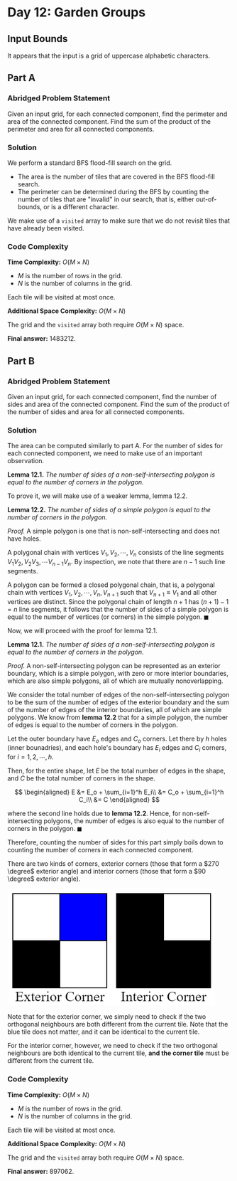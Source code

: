 # Day 12: Garden Groups

## Input Bounds

It appears that the input is a grid of uppercase alphabetic characters.

## Part A

### Abridged Problem Statement

Given an input grid, for each connected component, find the perimeter and area of the connected component. Find the sum of the product of the perimeter and area for all connected components.

### Solution

We perform a standard BFS flood-fill search on the grid. 

* The area is the number of tiles that are covered in the BFS flood-fill search.
* The perimeter can be determined during the BFS by counting the number of tiles that are "invalid" in our search, that is, either out-of-bounds, or is a different character.

We make use of a `visited` array to make sure that we do not revisit tiles that have already been visited.

### Code Complexity

**Time Complexity:** $O(M \times N)$
* $M$ is the number of rows in the grid.
* $N$ is the number of columns in the grid.

Each tile will be visited at most once.

**Additional Space Complexity:** $O(M \times N)$

The grid and the `visited` array both require $O(M \times N)$ space.

**Final answer:** 1483212.

## Part B

### Abridged Problem Statement

Given an input grid, for each connected component, find the number of sides and area of the connected component. Find the sum of the product of the number of sides and area for all connected components.

### Solution

The area can be computed similarly to part A. For the number of sides for each connected component, we need to make use of an important observation.

**Lemma 12.1.** *The number of sides of a non-self-intersecting polygon is equal to the number of corners in the polygon.*

To prove it, we will make use of a weaker lemma, lemma 12.2.

**Lemma 12.2.** *The number of sides of a simple polygon is equal to the number of corners in the polygon.*

*Proof.* A simple polygon is one that is non-self-intersecting and does not have holes.

A polygonal chain with vertices $V_1, V_2, \cdots, V_n$ consists of the line segments $V_1V_2, V_2V_3, \cdots V_{n-1}V_n$. By inspection, we note that there are $n-1$ such line segments.

A polygon can be formed a closed polygonal chain, that is, a polygonal chain with vertices $V_1, V_2, \cdots, V_n, V_{n+1}$ such that $V_{n+1} \equiv V_1$ and all other vertices are distinct. Since the polygonal chain of length $n+1$ has $(n+1) - 1 = n$ line segments, it follows that the number of sides of a simple polygon is equal to the number of vertices (or corners) in the simple polygon. $\blacksquare$

Now, we will proceed with the proof for lemma 12.1.

**Lemma 12.1.** *The number of sides of a non-self-intersecting polygon is equal to the number of corners in the polygon.*

*Proof.* A non-self-intersecting polygon can be represented as an exterior boundary, which is a simple polygon, with zero or more interior boundaries, which are also simple polygons, all of which are mutually nonoverlapping.

We consider the total number of edges of the non-self-intersecting polygon to be the sum of the number of edges of the exterior boundary and the sum of the number of edges of the interior boundaries, all of which are simple polygons. We know from **lemma 12.2** that for a simple polygon, the number of edges is equal to the number of corners in the polygon. 

Let the outer boundary have $E_o$ edges and $C_o$ corners. Let there by $h$ holes (inner bounadries), and each hole's boundary has $E_i$ edges and $C_i$ corners, for $i = 1, 2, \cdots, h$.

Then, for the entire shape, let $E$ be the total number of edges in the shape, and $C$ be the total number of corners in the shape.

$$
\begin{aligned}
  E &= E_o + \sum_{i=1}^h E_i\\
  &= C_o + \sum_{i=1}^h C_i\\
  &= C
\end{aligned}
$$

where the second line holds due to **lemma 12.2**. Hence, for non-self-intersecting polygons, the number of edges is also equal to the number of corners in the polygon. $\blacksquare$

Therefore, counting the number of sides for this part simply boils down to counting the number of corners in each connected component.

There are two kinds of corners, exterior corners (those that form a $270 \degree$ exterior angle) and interior corners (those that form a $90 \degree$ exterior angle).

![corners](corners.png)

Note that for the exterior corner, we simply need to check if the two orthogonal neighbours are both different from the current tile. Note that the blue tile does not matter, and it can be identical to the current tile.

For the interior corner, however, we need to check if the two orthogonal neighbours are both identical to the current tile, **and the corner tile** must be different from the current tile.

### Code Complexity

**Time Complexity:** $O(M \times N)$
* $M$ is the number of rows in the grid.
* $N$ is the number of columns in the grid.

Each tile will be visited at most once.

**Additional Space Complexity:** $O(M \times N)$

The grid and the `visited` array both require $O(M \times N)$ space.

**Final answer:** 897062.
